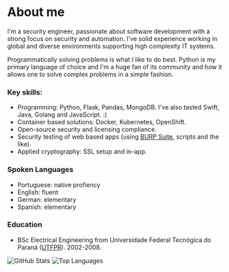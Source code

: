 # About me
I'm a security engineer, passionate about software development with a strong focus on security and automation. I've solid experience working in global and diverse environments supporting high complexity IT systems.

Programmatically solving problems is what I like to do best. Python is my primary language of choice and I'm a huge fan of its community and how it allows one to solve complex problems in a simple fashion.

### Key skills:
* Programming: Python, Flask, Pandas, MongoDB. I've also tasted Swift, Java, Golang and JavaScript. :)
* Container based solutions: Docker, Kubernetes, OpenShift.
* Open-source security and licensing compliance.
* Security testing of web based apps (using [BURP Suite](https://portswigger.net/burp), scripts and the like).
* Applied cryptography: SSL setup and in-app.

### Spoken Languages
* Portuguese: native profiency
* English: fluent
* German: elementary
* Spanish: elementary

### Education
* BSc Electrical Engineering from Universidade Federal Tecnógica do Paraná ([UTFPR](http://www.utfpr.edu.br/)). 2002-2008.

![GitHub Stats](https://github-readme-stats.vercel.app/api?username=agu3rra&show_icons=true&&line_height=40)
![Top Languages](https://github-readme-stats.vercel.app/api/top-langs/?username=agu3rra&show_icons=true)
